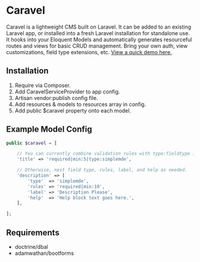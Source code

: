 # Caravel

Caravel is a lightweight CMS built on Laravel.  It can be added to an existing Laravel app, or installed into a fresh Laravel installation for standalone use.  It hooks into your Eloquent Models and automatically generates resourceful routes and views for basic CRUD management.  Bring your own auth, view customizations, field type extensions, etc.  [View a quick demo here.](http://recordit.co/hxPb7nh3RD)

## Installation

1. Require via Composer.
2. Add CaravelServiceProvider to app config.
3. Artisan vendor:publish config file.
4. Add resources & models to resources array in config.
5. Add public $caravel property onto each model.

## Example Model Config

```php
public $caravel = [

    // You can currently combine validation rules with type:fieldtype into shorthand string.
    'title' => 'required|min:5|type:simplemde',

    // Otherwise, nest field type, rules, label, and help as needed.
    'description' => [
        'type'  => 'simplemde',
        'rules' => 'required|min:10',
        'label' => 'Description Please',
        'help'  => 'Help block text goes here.',
    ],

];
```

## Requirements

- doctrine/dbal
- adamwathan/bootforms
